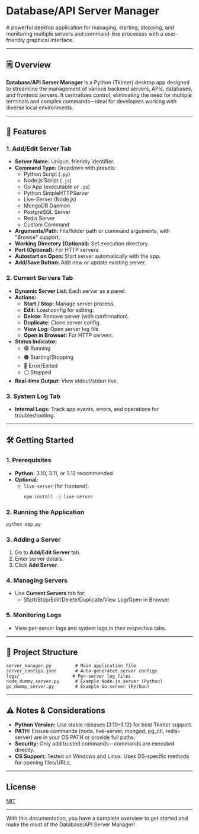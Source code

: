 # Database/API Server Manager

A powerful desktop application for managing, starting, stopping, and monitoring multiple servers and command-line processes with a user-friendly graphical interface.

---

## 🗒️ Overview

**Database/API Server Manager** is a Python (Tkinter) desktop app designed to streamline the management of various backend servers, APIs, databases, and frontend servers. It centralizes control, eliminating the need for multiple terminals and complex commands—ideal for developers working with diverse local environments.

---

## 🌟 Features

### 1. Add/Edit Server Tab

- **Server Name:** Unique, friendly identifier.
- **Command Type:** Dropdown with presets:
  - Python Script (`.py`)
  - Node.js Script (`.js`)
  - Go App (executable or `.go`)
  - Python SimpleHTTPServer
  - Live-Server (Node.js)
  - MongoDB Daemon
  - PostgreSQL Server
  - Redis Server
  - Custom Command
- **Arguments/Path:** File/folder path or command arguments, with "Browse" support.
- **Working Directory (Optional):** Set execution directory.
- **Port (Optional):** For HTTP servers.
- **Autostart on Open:** Start server automatically with the app.
- **Add/Save Button:** Add new or update existing server.

### 2. Current Servers Tab

- **Dynamic Server List:** Each server as a panel.
- **Actions:**
  - **Start / Stop:** Manage server process.
  - **Edit:** Load config for editing.
  - **Delete:** Remove server (with confirmation).
  - **Duplicate:** Clone server config.
  - **View Log:** Open server log file.
  - **Open in Browser:** For HTTP servers.
- **Status Indicator:**  
  - 🟢 Running  
  - 🟠 Starting/Stopping  
  - 🔴 Error/Exited  
  - ⚪ Stopped
- **Real-time Output:** View stdout/stderr live.

### 3. System Log Tab

- **Internal Logs:** Track app events, errors, and operations for troubleshooting.

---

## 🛠️ Getting Started

### 1. Prerequisites

- **Python:** 3.10, 3.11, or 3.12 recommended.
- **Optional:**  
  - `live-server` (for frontend):  
    ```bash
    npm install -g live-server
    ```

### 2. Running the Application

```bash
python app.py
```

### 3. Adding a Server

1. Go to **Add/Edit Server** tab.
2. Enter server details.
3. Click **Add Server**.

### 4. Managing Servers

- Use **Current Servers** tab for:
  - Start/Stop/Edit/Delete/Duplicate/View Log/Open in Browser

### 5. Monitoring Logs

- View per-server logs and system logs in their respective tabs.

---

## 📂 Project Structure

```
server_manager.py         # Main application file
server_configs.json       # Auto-generated server configs
logs/                    # Per-server log files
node_dummy_server.py      # Example Node.js server (Python)
go_dummy_server.py        # Example Go server (Python)
```

---

## ⚠️ Notes & Considerations

- **Python Version:** Use stable releases (3.10–3.12) for best Tkinter support.
- **PATH:** Ensure commands (node, live-server, mongod, pg_ctl, redis-server) are in your OS PATH or provide full paths.
- **Security:** Only add trusted commands—commands are executed directly.
- **OS Support:** Tested on Windows and Linux. Uses OS-specific methods for opening files/URLs.

---

## License

[MIT](LICENSE)

---

With this documentation, you have a complete overview to get started and make the most of the Database/API Server Manager!
